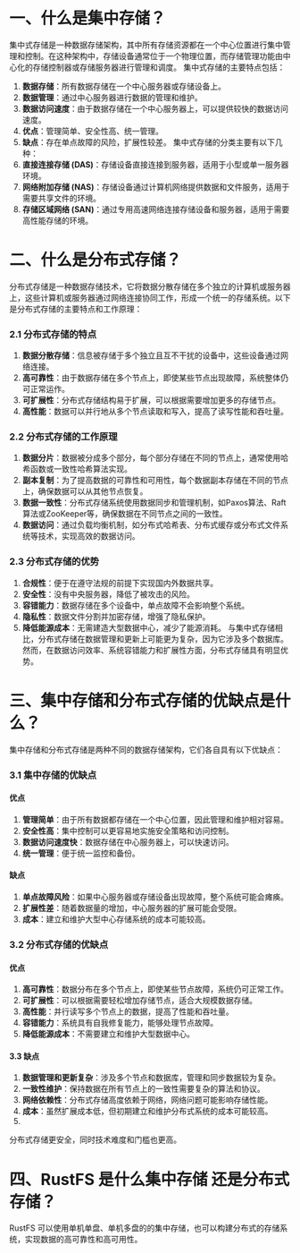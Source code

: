 # 一、什么是集中存储？

集中式存储是一种数据存储架构，其中所有存储资源都在一个中心位置进行集中管理和控制。在这种架构中，存储设备通常位于一个物理位置，而存储管理功能由中心化的存储控制器或存储服务器进行管理和调度。
集中式存储的主要特点包括：
1. **数据存储**：所有数据存储在一个中心服务器或存储设备上。
2. **数据管理**：通过中心服务器进行数据的管理和维护。
3. **数据访问速度**：由于数据存储在一个中心服务器上，可以提供较快的数据访问速度。
4. **优点**：管理简单、安全性高、统一管理。
5. **缺点**：存在单点故障的风险，扩展性较差。
集中式存储的分类主要有以下几种：
1. **直接连接存储 (DAS)**：存储设备直接连接到服务器，适用于小型或单一服务器环境。
2. **网络附加存储 (NAS)**：存储设备通过计算机网络提供数据和文件服务，适用于需要共享文件的环境。
3. **存储区域网络 (SAN)**：通过专用高速网络连接存储设备和服务器，适用于需要高性能存储的环境。


# 二、什么是分布式存储？

分布式存储是一种数据存储技术，它将数据分散存储在多个独立的计算机或服务器上，这些计算机或服务器通过网络连接协同工作，形成一个统一的存储系统。以下是分布式存储的主要特点和工作原理：
### 2.1  分布式存储的特点
1. **数据分散存储**：信息被存储于多个独立且互不干扰的设备中，这些设备通过网络连接。
2. **高可靠性**：由于数据存储在多个节点上，即使某些节点出现故障，系统整体仍可正常运作。
3. **可扩展性**：分布式存储结构易于扩展，可以根据需要增加更多的存储节点。
4. **高性能**：数据可以并行地从多个节点读取和写入，提高了读写性能和吞吐量。
### 2.2 分布式存储的工作原理
1. **数据分片**：数据被分成多个部分，每个部分存储在不同的节点上，通常使用哈希函数或一致性哈希算法实现。
2. **副本复制**：为了提高数据的可靠性和可用性，每个数据副本存储在不同的节点上，确保数据可以从其他节点恢复。
3. **数据一致性**：分布式存储系统使用数据同步和管理机制，如Paxos算法、Raft算法或ZooKeeper等，确保数据在不同节点之间的一致性。
4. **数据访问**：通过负载均衡机制，如分布式哈希表、分布式缓存或分布式文件系统等技术，实现高效的数据访问。
### 2.3 分布式存储的优势
1. **合规性**：便于在遵守法规的前提下实现国内外数据共享。
2. **安全性**：没有中央服务器，降低了被攻击的风险。
3. **容错能力**：数据存储在多个设备中，单点故障不会影响整个系统。
4. **隐私性**：数据文件分割并加密存储，增强了隐私保护。
5. **降低能源成本**：无需建造大型数据中心，减少了能源消耗。
与集中式存储相比，分布式存储在数据管理和更新上可能更为复杂，因为它涉及多个数据库。然而，在数据访问效率、系统容错能力和扩展性方面，分布式存储具有明显优势。



# 三、集中存储和分布式存储的优缺点是什么？

集中存储和分布式存储是两种不同的数据存储架构，它们各自具有以下优缺点：
### 3.1 集中存储的优缺点
#### 优点
1. **管理简单**：由于所有数据都存储在一个中心位置，因此管理和维护相对容易。
2. **安全性高**：集中控制可以更容易地实施安全策略和访问控制。
3. **数据访问速度快**：数据存储在中心服务器上，可以快速访问。
4. **统一管理**：便于统一监控和备份。
#### 缺点
1. **单点故障风险**：如果中心服务器或存储设备出现故障，整个系统可能会瘫痪。
2. **扩展性差**：随着数据量的增加，中心服务器的扩展可能会受限。
3. **成本**：建立和维护大型中心存储系统的成本可能较高。
### 3.2 分布式存储的优缺点
#### 优点
1. **高可靠性**：数据分布在多个节点上，即使某些节点故障，系统仍可正常工作。
2. **可扩展性**：可以根据需要轻松增加存储节点，适合大规模数据存储。
3. **高性能**：并行读写多个节点上的数据，提高了性能和吞吐量。
4. **容错能力**：系统具有自我修复能力，能够处理节点故障。
5. **降低能源成本**：不需要建立和维护大型数据中心。
#### 3.3 缺点
1. **数据管理和更新复杂**：涉及多个节点和数据库，管理和同步数据较为复杂。
2. **一致性维护**：保持数据在所有节点上的一致性需要复杂的算法和协议。
3. **网络依赖性**：分布式存储高度依赖于网络，网络问题可能影响存储性能。
4. **成本**：虽然扩展成本低，但初期建立和维护分布式系统的成本可能较高。
5. 
分布式存储更安全，同时技术难度和门槛也更高。


# 四、RustFS 是什么集中存储 还是分布式存储？

RustFS 可以使用单机单盘、单机多盘的的集中存储，也可以构建分布式的存储系统，实现数据的高可靠性和高可用性。

